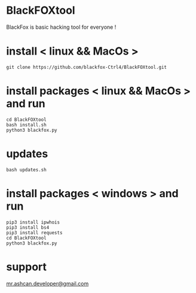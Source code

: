 # BlackFOXtool
BlackFox is basic hacking tool for everyone !

# install < linux && MacOs >
```
git clone https://github.com/blackfox-Ctrl4/BlackFOXtool.git
```
# install packages < linux && MacOs > and run
```
cd BlackFOXtool
bash install.sh
python3 blackfox.py
```
# updates
```
bash updates.sh
```
# install packages < windows > and run
```
pip3 install ipwhois
pip3 install bs4
pip3 install requests
cd BlackFOXtool
python3 blackfox.py
```
# support
mr.ashcan.developer@gmail.com
